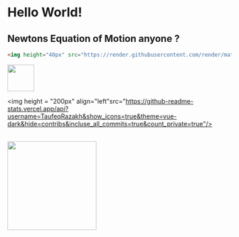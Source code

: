 # Hello World!

## Newtons Equation of Motion anyone ?
```HTML
<img height="40px" src="https://render.githubusercontent.com/render/math?math={m_{i}}\frac{d^2r_{i}}{dt^2}=-\frac{\partial{V(r^{N})}}{\partial{r_{i}}}\quad\text{(}i=1...\text{N)}">
```
<img height="60px" src="https://render.githubusercontent.com/render/math?math={m_{i}}\frac{d^2r_{i}}{dt^2}=-\frac{\partial{V(r^{N})}}{\partial{r_{i}}}\quad\text{(}i=1...\text{N)}">

<br/>

<img height = "200px" align="left"src="https://github-readme-stats.vercel.app/api?username=TaufeqRazakh&show_icons=true&theme=vue-dark&hide=contribs&incluse_all_commits=true&count_private=true"/>

<br/>

<img height = "200px" align="left" src="https://github-readme-stats.vercel.app/api/top-langs/?username=TaufeqRazakh&layout=compact&theme=vue-dark&hide=tcl,roff"/>
